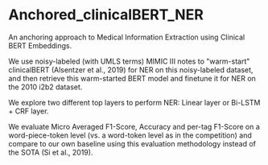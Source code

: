 # Anchored_clinicalBERT_NER
An anchoring approach to Medical Information Extraction using Clinical BERT Embeddings.

We use noisy-labeled (with UMLS terms) MIMIC III notes to "warm-start" clinicalBERT (Alsentzer et al., 2019) for NER on this noisy-labeled dataset, and then retrieve this warm-started BERT model and finetune it for NER on the 2010 i2b2 dataset.

We explore two different top layers to perform NER: Linear layer or Bi-LSTM + CRF layer.

We evaluate Micro Averaged F1-Score, Accuracy and per-tag F1-Score on a word-piece-token level (vs. a word-token level as in the competition) and compare to our own baseline using this evaluation methodology instead of the SOTA (Si et al., 2019).
